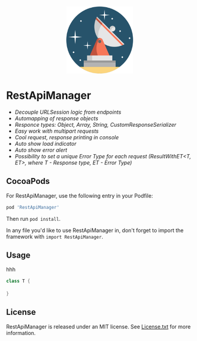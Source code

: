  <p align="center">  
 <img src="https://github.com/Panevnyk/RestApiManager/blob/master/Images/satellite-dish.png?raw=true" width="180"> 
 </p>
 
 # RestApiManager
 - *Decouple URLSession logic from endpoints*
 - *Automapping of response objects*
 - *Responce types: Object, Array, String, CustomResponseSerializer*
 - *Easy work with multipart requests*
 - *Cool request, response printing in console*
 - *Auto show load indicator*
 - *Auto show error alert*
 - *Possibility to set a unique Error Type for each request (ResultWithET<T, ET>, where T - Response type, ET - Error Type)*
 
 ## CocoaPods
 
 For RestApiManager, use the following entry in your Podfile:
 
 ```rb
 pod 'RestApiManager'
 ```
 
 Then run `pod install`.
 
 In any file you'd like to use RestApiManager in, don't forget to
 import the framework with `import RestApiManager`.
 
 ## Usage
 
 hhh
 
 ```swift
 class T {
 
 }
 ```
 
 ## License
 
 RestApiManager is released under an MIT license. See [License.txt](License.txt) for more information.
